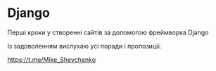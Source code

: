 # Django

Перші кроки у створенні сайтів за допомогою фреймворка Django 

Із задоволенням вислухаю усі поради і пропозиції.

https://t.me/Mike_Shevchenko 
